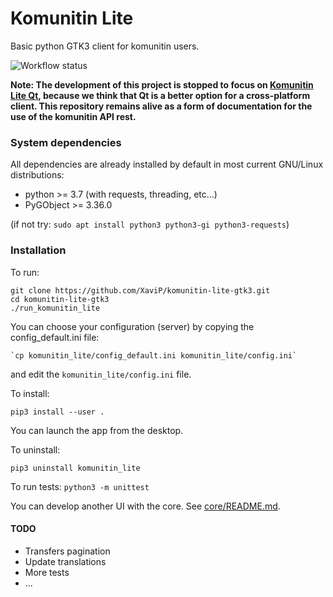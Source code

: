 # Komunitin Lite

Basic python GTK3 client for komunitin users.

![Workflow status](https://github.com/XaviP/komunitin-lite-gtk3/workflows/Python_app/badge.svg)


**Note: The development of this project is stopped to focus on [Komunitin Lite Qt](https://github.com/komunitin/komunitin_lite_qt), because we think that Qt is a better option for a cross-platform client. This repository remains alive as a form of documentation for the use of the komunitin API rest.**


### System dependencies

All dependencies are already installed by default in most current GNU/Linux distributions:
- python >= 3.7 (with requests, threading, etc...)
- PyGObject >= 3.36.0

(if not try: `sudo apt install python3 python3-gi python3-requests`)


### Installation

To run:

    git clone https://github.com/XaviP/komunitin-lite-gtk3.git
    cd komunitin-lite-gtk3
    ./run_komunitin_lite

You can choose your configuration (server) by copying the config_default.ini file: 

    `cp komunitin_lite/config_default.ini komunitin_lite/config.ini`

and edit the `komunitin_lite/config.ini` file.

To install:

    pip3 install --user .

You can launch the app from the desktop. 

To uninstall:

    pip3 uninstall komunitin_lite

To run tests: `python3 -m unittest`

You can develop another UI with the core. See [core/README.md](https://github.com/XaviP/komunitin-lite-gtk3/blob/master/komunitin_lite/core/README.md).


#### TODO
- Transfers pagination
- Update translations
- More tests
- ... 

